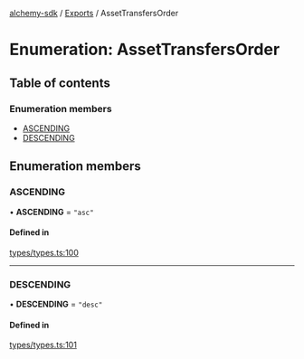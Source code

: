 [alchemy-sdk](../README.md) / [Exports](../modules.md) / AssetTransfersOrder

# Enumeration: AssetTransfersOrder

## Table of contents

### Enumeration members

- [ASCENDING](AssetTransfersOrder.md#ascending)
- [DESCENDING](AssetTransfersOrder.md#descending)

## Enumeration members

### ASCENDING

• **ASCENDING** = `"asc"`

#### Defined in

[types/types.ts:100](https://github.com/alchemyplatform/alchemy-sdk-js/blob/9f71253/src/types/types.ts#L100)

___

### DESCENDING

• **DESCENDING** = `"desc"`

#### Defined in

[types/types.ts:101](https://github.com/alchemyplatform/alchemy-sdk-js/blob/9f71253/src/types/types.ts#L101)
